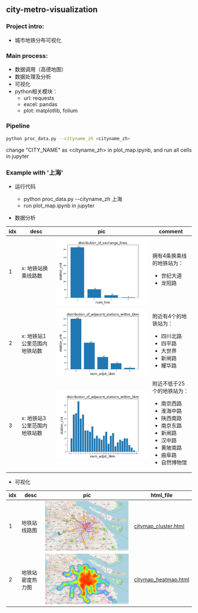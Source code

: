 ## city-metro-visualization

### Project intro:
- 城市地铁分布可视化

### Main process:
- 数据调用（高德地图）
- 数据处理及分析
- 可视化
- python相关模块：
    - url: requests
    - excel: pandas
    - plot: matplotlib, folium

### Pipeline
```bash
python proc_data.py --cityname_zh <cityname_zh>
```
change "CITY_NAME" as <cityname_zh> in plot_map.ipynb, and run all cells in jupyter

### Example with '上海'
- 运行代码
    - python proc_data.py --cityname_zh 上海
     - run plot_map.ipynb in jupyter

- 数据分析

idx | desc | pic | comment
|---|---|---|---
1|x: 地铁站换乘线路数|![image](https://github.com/shishishu/python-mini-projects/blob/master/city-metro-visualization/data/%E4%B8%8A%E6%B5%B7/distribution_of_exchange_lines.jpg)|拥有4条换乘线的地铁站为：<ul><li>世纪大道</li><li>龙阳路</li></ul>
2|x: 地铁站1公里范围内地铁站数|![image](https://github.com/shishishu/python-mini-projects/blob/master/city-metro-visualization/data/%E4%B8%8A%E6%B5%B7/distribution_of_adjacent_stations_within_1km.jpg)|附近有4个的地铁站为：<ul><li>四川北路</li><li>四平路</li><li>大世界</li><li>新闸路</li><li>耀华路</li></ul>
3|x: 地铁站3公里范围内地铁站数|![image](https://github.com/shishishu/python-mini-projects/blob/master/city-metro-visualization/data/%E4%B8%8A%E6%B5%B7/distribution_of_adjacent_stations_within_3km.jpg)|附近不低于25个的地铁站为：<ul><li>南京西路</li><li>淮海中路</li><li>陕西南路</li><li>南京东路</li><li>新闸路</li><li>汉中路</li><li>黄陂南路</li><li>曲阜路</li><li>自然博物馆</li></ul>

- 可视化

idx | desc | pic | html_file
|---|---|---|---
1|地铁站线路图|![image](https://github.com/shishishu/python-mini-projects/blob/master/city-metro-visualization/data/%E4%B8%8A%E6%B5%B7/sh01.PNG)|[citymap_cluster.html](https://github.com/shishishu/python-mini-projects/blob/master/city-metro-visualization/data/%E4%B8%8A%E6%B5%B7/citymap_cluster.html)
2|地铁站密度热力图|![image](https://github.com/shishishu/python-mini-projects/blob/master/city-metro-visualization/data/%E4%B8%8A%E6%B5%B7/sh02.PNG)|[citymap_heatmap.html](https://github.com/shishishu/python-mini-projects/blob/master/city-metro-visualization/data/%E4%B8%8A%E6%B5%B7/citymap_heatmap.html)
